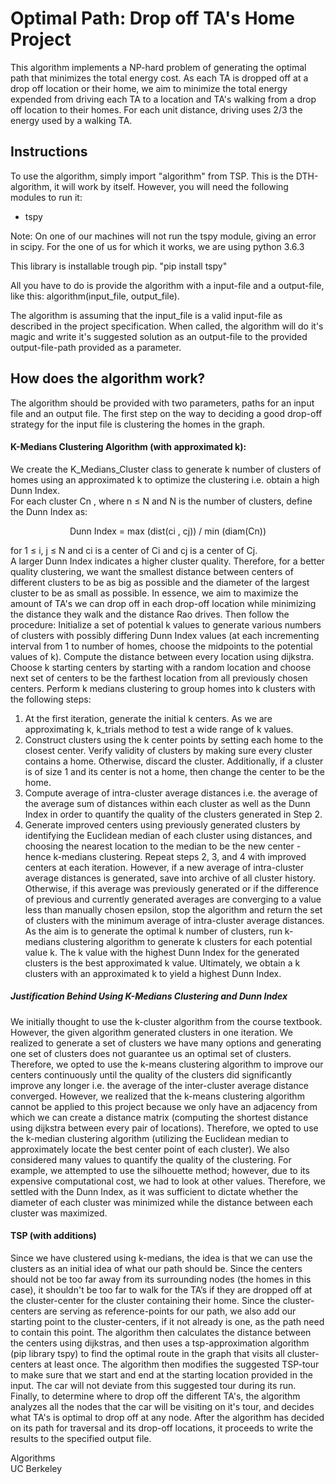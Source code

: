 # Optimal Path: Drop off TA's Home Project
This algorithm implements a NP-hard problem of generating the optimal path that minimizes the total energy cost. As each TA is dropped off at a drop off location or their home, we aim to minimize the total energy expended from driving each TA to a location and TA's walking from a drop off location to their homes. For each unit distance, driving uses 2/3 the energy used by a walking TA.

## Instructions
To use the algorithm, simply import "algorithm" from TSP.
This is the DTH-algorithm, it will work by itself.
However, you will need the following modules to run it:
- tspy

Note: On one of our machines will not run the tspy module, giving an error in scipy.
For the one of us for which it works, we are using python 3.6.3

This library is installable trough pip.
"pip install tspy"

All you have to do is provide the algorithm with a input-file and a output-file,
like this: algorithm(input_file, output_file).

The algorithm is assuming that the input_file is a valid input-file as described in the project specification.
When called, the algorithm will do it's magic and write it's suggested solution as an output-file to the provided
output-file-path provided as a parameter.



## How does the algorithm work?
The algorithm should be provided with two parameters, paths for an input file and an output file. 
The first step on the way to deciding a good drop-off strategy for the input file is clustering the homes in the graph. 

#### K-Medians Clustering Algorithm (with approximated k):
We create the K_Medians_Cluster class to generate k number of clusters of homes using an approximated k to optimize the clustering i.e. obtain a high Dunn Index. <br/>
For each cluster Cn , where n ≤ N and N is the number of clusters, define the Dunn Index as: <br/>

<p align="center">
  Dunn Index = max (dist(ci , cj)) / min (diam(Cn))
</p>

for 1 ≤ i, j ≤ N and ci is a center of Ci  and cj is a center of Cj. <br/>
A larger Dunn Index indicates a higher cluster quality. Therefore, for a better quality clustering, we want the smallest distance between centers of different clusters to be as big as possible
and the diameter of the largest cluster to be as small as possible. In essence, we aim to maximize the amount of TA's we can drop off in each drop-off location while minimizing the distance they walk and the distance Rao drives. 
Then follow the procedure:
Initialize a set of potential k values to generate various numbers of clusters with possibly differing Dunn Index values (at each incrementing interval from 1 to number of homes, choose the midpoints to the potential values of k).
Compute the distance between every location using dijkstra.
Choose k starting centers by starting with a random location and choose next set of centers to be the farthest location from all previously chosen centers.
Perform k medians clustering to group homes into k clusters with the following steps:
1. At the first iteration, generate the initial k centers. As we are approximating k, k_trials method to test a wide range of k values. <br/>
2. Construct clusters using the k center points by setting each home to the closest center. 
Verify  validity of clusters by making sure every cluster contains a home. Otherwise, discard the cluster. Additionally, if a cluster is of size 1 and its center is not a home, then change the center to be the home. <br/>
3. Compute average of intra-cluster average distances i.e. the average of the average sum of distances within each cluster as well as the Dunn Index in order to quantify the quality of the clusters generated in Step 2. <br/>
4. Generate improved centers using previously generated clusters by identifying the Euclidean median of each cluster using distances, and choosing the nearest location to the median to be the new center - hence k-medians clustering.
Repeat steps 2, 3, and 4 with improved centers at each iteration.
However, if a new average of intra-cluster average distances is generated, save into archive of all cluster history. Otherwise, if this average was previously generated or if the difference of previous and currently generated averages are converging to a value less than manually chosen epsilon, stop the algorithm and return the set of clusters with the minimum average of intra-cluster average distances.
As the aim is to generate the optimal k number of clusters, run k-medians clustering algorithm to generate k clusters for each potential value k.
The k value with the highest Dunn Index for the generated clusters is the best approximated k value. Ultimately, we obtain a k clusters with an approximated k to yield a highest Dunn Index.

##### Justification Behind Using K-Medians Clustering and Dunn Index
We initially thought to use the k-cluster algorithm from the course textbook. However, the given
algorithm generated clusters in one iteration. We realized to generate a set of clusters we have
many options and generating one set of clusters does not guarantee us an optimal set of
clusters. Therefore, we opted to use the k-means clustering algorithm to improve our centers
continuously until the quality of the clusters did significantly improve any longer i.e. the average
of the inter-cluster average distance converged. However, we realized that the k-means
clustering algorithm cannot be applied to this project because we only have an adjacency from
which we can create a distance matrix (computing the shortest distance using dijkstra between
every pair of locations). Therefore, we opted to use the k-median clustering algorithm (utilizing
the Euclidean median to approximately locate the best center point of each cluster).
We also considered many values to quantify the quality of the clustering. For example, we
attempted to use the silhouette method; however, due to its expensive computational cost, we
had to look at other values. Therefore, we settled with the Dunn Index, as it was sufficient to
dictate whether the diameter of each cluster was minimized while the distance between each
cluster was maximized.

#### TSP (with additions)
Since we have clustered using k-medians, the idea is that we can use the clusters as an initial idea of what our path should be. Since the centers should not be too far away from its surrounding nodes (the homes in this case), it shouldn't be too far to walk for the TA’s if they are dropped off at the cluster-center for the cluster containing their home. 
Since the cluster-centers are serving as reference-points for our path, we also add our starting point to the cluster-centers, if it not already is one, as the path need to contain this point. The algorithm then calculates the distance between the centers using dijkstras, and then uses a tsp-approximation algorithm (pip library tspy) to find the optimal route in the graph that visits all cluster-centers at least once. The algorithm then modifies the suggested TSP-tour to make sure that we start and end at the starting location provided in the input. The car will not deviate from this suggested tour during its run. Finally, to determine where to drop off the different TA's, the algorithm analyzes all the nodes that the car will be visiting on it's tour, and decides what TA's is optimal to drop off at any node. After the algorithm has decided on its path for traversal and its drop-off locations, it proceeds to write the results to the specified output file. 

Algorithms <br/>
UC Berkeley
